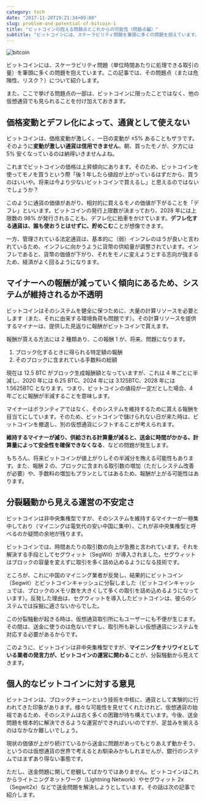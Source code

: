 ```yaml
---
category: tech
date: "2017-11-20T19:21:34+09:00"
slug: problem-and-potential-of-bitcoin-1
title: "ビットコインの抱える問題点とこれからの可能性（問題点編）"
subtitle: "ビットコインには、スケーラビリティ問題を筆頭に多くの問題を抱えています。ビットコインに投資する前にこれからのリスク案件として押さえておきましょう。"
---
```


<img src="/images/2017/11/bitcoin.svg" alt="bitcoin">

ビットコインには、スケーラビリティ問題（単位時間あたりに処理できる取引の量）を筆頭に多くの問題を抱えています。この記事では、その問題点（または危険性、リスク？）について紹介します。

また、ここで挙げる問題点の一部は、ビットコインに限ったことではなく、他の仮想通貨でも見られることを付け加えておきます。

## 価格変動とデフレ化によって、通貨として使えない

ビットコインは、価格変動が激しく、一日の変動が ±5% あることもザラです。そのように**変動が激しい通貨は信用できません**。朝、買ったモノが、夕方には 5% 安くなっているのは納得いきませんよね。

これまでビットコインの価格は上昇傾向にあります。そのため、ビットコインを使ってモノを買うという際「後 1 年したら値段が上がっているはずだから、買うのはいいや。将来は今より少ないビットコインで買えるし」と思えるのではないでしょうか？

このように通貨の価値があがり、相対的に買えるモノの価値が下がることを「デフレ」といいます。ビットコインの発行上限数が決まっており、2028 年には上限数の 98% が発行されることも、デフレ化に拍車をかけています。**デフレ化する通貨は、誰も使おうとはせずに、貯めこむ**ことが想像できます。

一方、管理されている法定通貨は、基本的に（弱）インフレのほうが良いと言われているため、インフレに向かうように貨幣の供給量が調整されています。インフレであると、貨幣の価値が下がり、それをモノに変えようとする志向が強まるため、経済がよく回るようになります。

## マイナーへの報酬が減っていく傾向にあるため、システムが維持されるか不透明

ビットコインはそのシステムを健全に保つために、大量の計算リソースを必要とします（また、それに由来する環境負荷も問題です）。その計算リソースを提供するマイナーは、提供した見返りに報酬がビットコインで貰えます。

報酬が貰える方法には 2 種類あり、この報酬 1 が、将来、問題になります。

1. ブロック化するときに得られる特定額の報酬
2. そのブロックに含まれている手数料の総額

現在は 12.5 BTC がブロック生成報酬額となっていますが、これは 4 年ごとに半減し、2020 年には 6.25 BTC、2024 年には 3.125BTC、2028 年には 1.5625BTC となります。つまり、ビットコインの値段が一定だとした場合、4 年ごとに報酬が半減することを意味します。

マイナーはボランティアではなく、そのシステムを維持するために貰える報酬を目当てにしています。そのため、ビットコインで儲けられない日が来た時は、ビットコインを撤退し、別の仮想通貨にシフトすることが考えられます。

**維持するマイナーが減り、供給される計算量が減ると、送金に時間がかかる、計算量によって安全性を確保できなくなる**、などの問題が発生します。

もちろん、将来ビットコインが値上がりしその半減分を賄える可能性もあります。また、報酬 2 の、ブロックに含まれる取引数の増加（ただしシステム改善が必要）や、手数料の増加もプランとしてはあるため、報酬が上がる可能性はあります。

## 分裂騒動から見える運営の不安定さ

ビットコインは非中央集権型ですが、そのシステムを維持するマイナーが一極集中しており（マイニングは電気代の安い中国に集中）、これが非中央集権型と呼べるのか疑問の余地が残ります。

ビットコインでは、時間あたりの取引数の向上が急務と言われています。それを解決する手段としてセグウィット（SegWit）が導入されました。セグウィットはブロックの容量を変えずに取引を多く詰め込めるようになる技術です。

ところが、これに中国のマイニング業者が反発し、結果的にビットコイン（Segwit）とビットコインキャッシュに分裂しました（ビットコインキャッシュでは、ブロックのメモリ数を大きくして多くの取引を詰め込めるようになっています）。反発した理由は、セグウィットを導入したビットコインは、彼らのシステムでは採掘に適さないからでした。

この分裂騒動が起きる時は、仮想通貨取引所にもユーザーにも不便が生じます。その間は、送金に使うのは危ないですし、取引所も新しい仮想通貨にシステムを対応する必要があるからです。

このように、ビットコインは非中央集権型ですが、**マイニングをナリワイとしている業者の発言力が、ビットコインの運営に関わる**ことが、分裂騒動から見えてきます。

## 個人的なビットコインに対する意見

ビットコインは、ブロックチェーンという技術を中核に、通貨として実験的に行われてきた印象があります。様々な可能性を見せてくれたけれど、仮想通貨の始祖であるため、そのシステムは古く多くの困難が待ち構えています。今後、送金問題を根本的に解決できるような運営ができればいいのですが、足並みを揃えるのはなかなか難しいでしょう。

現状の価値が上がり続けているから送金に問題があってもとりあえず動かそう、というのは仮想通貨の世界で考えるとお馴染みかもしれませんが、銀行のシステムではまずあり得ない事態です。

ただし、送金問題に関して悲観してばかりではありません。ビットコインはこれからライトニングネットワーク（Lightning Network）やセグウィット 2x（Segwit2x）などで送金問題を解決しようとしています。その話は次の記事で紹介します。

<cryptocurrency>
